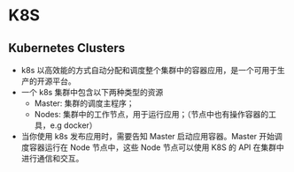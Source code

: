 # K8S

## Kubernetes Clusters

- k8s 以高效能的方式自动分配和调度整个集群中的容器应用，是一个可用于生产的开源平台。
- 一个 k8s 集群中包含以下两种类型的资源
  - Master: 集群的调度主程序；
  - Nodes: 集群中的工作节点，用于运行应用；（节点中也有操作容器的工具，e.g docker）
- 当你使用 k8s 发布应用时，需要告知 Master 启动应用容器。Master 开始调度容器运行在 Node 节点中，这些 Node 节点可以使用 K8S 的 API 在集群中进行通信和交互。